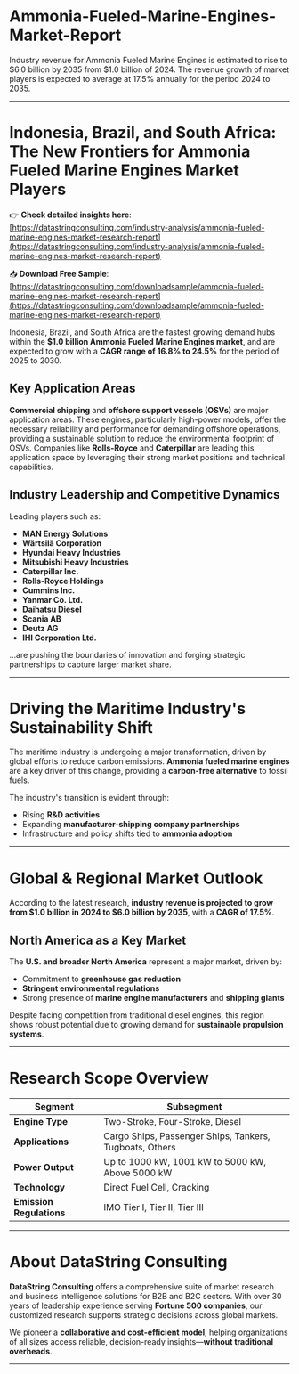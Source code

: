 # Ammonia-Fueled-Marine-Engines-Market-Report

Industry revenue for Ammonia Fueled Marine Engines is estimated to rise to $6.0 billion by 2035 from $1.0 billion of 2024. The revenue growth of market players is expected to average at 17.5% annually for the period 2024 to 2035.


---

# **Indonesia, Brazil, and South Africa: The New Frontiers for Ammonia Fueled Marine Engines Market Players**

👉 **Check detailed insights here**:
[https://datastringconsulting.com/industry-analysis/ammonia-fueled-marine-engines-market-research-report](https://datastringconsulting.com/industry-analysis/ammonia-fueled-marine-engines-market-research-report)


📥 **Download Free Sample**:
[https://datastringconsulting.com/downloadsample/ammonia-fueled-marine-engines-market-research-report](https://datastringconsulting.com/downloadsample/ammonia-fueled-marine-engines-market-research-report)

Indonesia, Brazil, and South Africa are the fastest growing demand hubs within the **\$1.0 billion Ammonia Fueled Marine Engines market**, and are expected to grow with a **CAGR range of 16.8% to 24.5%** for the period of 2025 to 2030.

## **Key Application Areas**

**Commercial shipping** and **offshore support vessels (OSVs)** are major application areas. These engines, particularly high-power models, offer the necessary reliability and performance for demanding offshore operations, providing a sustainable solution to reduce the environmental footprint of OSVs. Companies like **Rolls-Royce** and **Caterpillar** are leading this application space by leveraging their strong market positions and technical capabilities.

## **Industry Leadership and Competitive Dynamics**

Leading players such as:

* **MAN Energy Solutions**
* **Wärtsilä Corporation**
* **Hyundai Heavy Industries**
* **Mitsubishi Heavy Industries**
* **Caterpillar Inc.**
* **Rolls-Royce Holdings**
* **Cummins Inc.**
* **Yanmar Co. Ltd.**
* **Daihatsu Diesel**
* **Scania AB**
* **Deutz AG**
* **IHI Corporation Ltd.**

…are pushing the boundaries of innovation and forging strategic partnerships to capture larger market share.


---

# **Driving the Maritime Industry's Sustainability Shift**

The maritime industry is undergoing a major transformation, driven by global efforts to reduce carbon emissions. **Ammonia fueled marine engines** are a key driver of this change, providing a **carbon-free alternative** to fossil fuels.

The industry's transition is evident through:

* Rising **R\&D activities**
* Expanding **manufacturer-shipping company partnerships**
* Infrastructure and policy shifts tied to **ammonia adoption**

---

# **Global & Regional Market Outlook**

According to the latest research, **industry revenue is projected to grow from \$1.0 billion in 2024 to \$6.0 billion by 2035**, with a **CAGR of 17.5%**.

## **North America as a Key Market**

The **U.S. and broader North America** represent a major market, driven by:

* Commitment to **greenhouse gas reduction**
* **Stringent environmental regulations**
* Strong presence of **marine engine manufacturers** and **shipping giants**

Despite facing competition from traditional diesel engines, this region shows robust potential due to growing demand for **sustainable propulsion systems**.

---

# **Research Scope Overview**

| **Segment**              | **Subsegment**                                          |
| ------------------------ | ------------------------------------------------------- |
| **Engine Type**          | Two-Stroke, Four-Stroke, Diesel                         |
| **Applications**         | Cargo Ships, Passenger Ships, Tankers, Tugboats, Others |
| **Power Output**         | Up to 1000 kW, 1001 kW to 5000 kW, Above 5000 kW        |
| **Technology**           | Direct Fuel Cell, Cracking                              |
| **Emission Regulations** | IMO Tier I, Tier II, Tier III                           |



---

# **About DataString Consulting**

**DataString Consulting** offers a comprehensive suite of market research and business intelligence solutions for B2B and B2C sectors. With over 30 years of leadership experience serving **Fortune 500 companies**, our customized research supports strategic decisions across global markets.

We pioneer a **collaborative and cost-efficient model**, helping organizations of all sizes access reliable, decision-ready insights—**without traditional overheads**.

---

